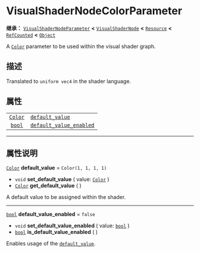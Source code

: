 <!-- ⚠ 请勿编辑本文件 ⚠ -->
<!-- 本文档使用脚本从 WeDot 引擎源码仓库生成。 -->
<!-- 生成脚本：https://github.com/WeDot-Engine/WeDot/tree/4.3/doc/tools/make_md.py； -->
<!-- 原文件：https://github.com/WeDot-Engine/WeDot/tree/4.3/doc/classes/VisualShaderNodeColorParameter.xml。 -->

<div id="_class_visualshadernodecolorparameter"></div>

# VisualShaderNodeColorParameter

**继承：** [`VisualShaderNodeParameter`](class_visualshadernodeparameter.md) **<** [`VisualShaderNode`](class_visualshadernode.md) **<** [`Resource`](class_resource.md) **<** [`RefCounted`](class_refcounted.md) **<** [`Object`](class_object.md)

A [`Color`](class_color.md) parameter to be used within the visual shader graph.

## 描述

Translated to `uniform vec4` in the shader language.

## 属性

|||
|:-:|:--|
| [`Color`](class_color.md) | [`default_value`](#class_visualshadernodecolorparameter_property_default_value)                 | ``Color(1, 1, 1, 1)`` |
| [`bool`](class_bool.md)   | [`default_value_enabled`](#class_visualshadernodecolorparameter_property_default_value_enabled) | ``false``             |

<!-- rst-class:: classref-section-separator -->

---

## 属性说明

<div id="_class_visualshadernodecolorparameter_property_default_value"></div>

[`Color`](class_color.md) **default_value** = ``Color(1, 1, 1, 1)`` <div id="class_visualshadernodecolorparameter_property_default_value"></div>

- `void` **set_default_value** ( value: [`Color`](class_color.md) )
- [`Color`](class_color.md) **get_default_value** ( )

A default value to be assigned within the shader.

<!-- rst-class:: classref-item-separator -->

---

<div id="_class_visualshadernodecolorparameter_property_default_value_enabled"></div>

[`bool`](class_bool.md) **default_value_enabled** = ``false`` <div id="class_visualshadernodecolorparameter_property_default_value_enabled"></div>

- `void` **set_default_value_enabled** ( value: [`bool`](class_bool.md) )
- [`bool`](class_bool.md) **is_default_value_enabled** ( )

Enables usage of the [`default_value`](#class_visualshadernodecolorparameter_property_default_value).

[^virtual]: 本方法通常需要用户覆盖才能生效。
[^const]: 本方法无副作用，不会修改该实例的任何成员变量。
[^vararg]: 本方法除了能接受在此处描述的参数外，还能够继续接受任意数量的参数。
[^constructor]: 本方法用于构造某个类型。
[^static]: 调用本方法无需实例，可直接使用类名进行调用。
[^operator]: 本方法描述的是使用本类型作为左操作数的有效运算符。
[^bitfield]: 这个值是由下列位标志构成位掩码的整数。
[^void]: 无返回值。
